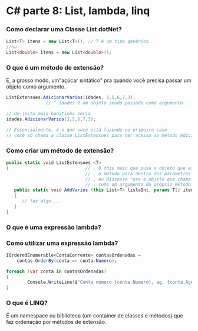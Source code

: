 # C# parte 8: List, lambda, linq

### Como declarar uma Classe List dotNet?

```csharp
List<T> itens = new List<T>(); // T é um tipo genérico
//ou
List<double> itens = new List<double>();
```

### O que é um método de extensão?

É, a grosso modo, um"açúcar sintático" pra quando você precisa passar um objeto como argumento.

```csharp
ListExtensoes.AdicionarVarios(idades, 1,5,6,7,3);
			   // ^ idades é um objeto sendo passado como argumento

// Um jeito mais bonitinho seria
idades.AdicionarVarios(1,5,6,7,3);

// Essencialmente, é o que você está fazendo no primeiro caso
// você só chama a classe ListExtensoes para ter acesso ao método AdicionarVarios
```

### Como criar um método de extensão?

```csharp
public static void ListEstensoes <T>
{                             // . O this meio que puxa o objeto que está chamando
                              // . o método para dentro dos parametros. É como se
                              // . eu dissesse "use o objeto que chama o método,
                              // . como um argumento do próprio método)
   public static void AddVarios (this List<T> listaInt, params T[] itens)
   {
      // faz algo....
   }
}
```

### O que é uma expressão lambda?

### Como utilizar uma expressão lambda?

```csharp
IOrderedEnumerable<ContaCorrente> contasOrdenadas = 
    contas.OrderBy(conta => conta.Numero);

foreach (var conta in contasOrdenadas)
{
        Console.WriteLine($"Conta número {conta.Numero}, ag. {conta.Agencia}");
}
```

### O que é LINQ?

É um namespace ou biblioteca (um container de classes e métodos) que faz ordenação por métodos de extensão.